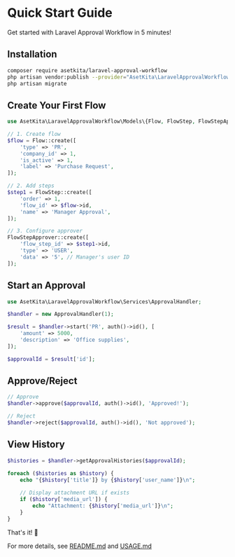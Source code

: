 # Quick Start Guide

Get started with Laravel Approval Workflow in 5 minutes!

## Installation

```bash
composer require asetkita/laravel-approval-workflow
php artisan vendor:publish --provider="AsetKita\LaravelApprovalWorkflow\ApprovalWorkflowServiceProvider"
php artisan migrate
```

## Create Your First Flow

```php
use AsetKita\LaravelApprovalWorkflow\Models\{Flow, FlowStep, FlowStepApprover};

// 1. Create flow
$flow = Flow::create([
    'type' => 'PR',
    'company_id' => 1,
    'is_active' => 1,
    'label' => 'Purchase Request',
]);

// 2. Add steps
$step1 = FlowStep::create([
    'order' => 1,
    'flow_id' => $flow->id,
    'name' => 'Manager Approval',
]);

// 3. Configure approver
FlowStepApprover::create([
    'flow_step_id' => $step1->id,
    'type' => 'USER',
    'data' => '5', // Manager's user ID
]);
```

## Start an Approval

```php
use AsetKita\LaravelApprovalWorkflow\Services\ApprovalHandler;

$handler = new ApprovalHandler(1);

$result = $handler->start('PR', auth()->id(), [
    'amount' => 5000,
    'description' => 'Office supplies',
]);

$approvalId = $result['id'];
```

## Approve/Reject

```php
// Approve
$handler->approve($approvalId, auth()->id(), 'Approved!');

// Reject
$handler->reject($approvalId, auth()->id(), 'Not approved');
```

## View History

```php
$histories = $handler->getApprovalHistories($approvalId);

foreach ($histories as $history) {
    echo "{$history['title']} by {$history['user_name']}\n";
    
    // Display attachment URL if exists
    if ($history['media_url']) {
        echo "Attachment: {$history['media_url']}\n";
    }
}
```

That's it! 🎉

For more details, see [README.md](README.md) and [USAGE.md](USAGE.md)
